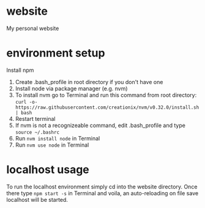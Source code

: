 # website
My personal website

# environment setup
Install npm
1. Create .bash_profile in root directory if you don't have one
2. Install node via package manager (e.g. nvm)
3. To install nvm go to Terminal and run this command from root directory:
```curl -o- https://raw.githubusercontent.com/creationix/nvm/v0.32.0/install.sh | bash```
4. Restart terminal
5. If nvm is not a recognizeable command, edit .bash_profile and type  
```source ~/.bashrc```
6. Run `nvm install node` in Terminal
7. Run `nvm use node` in Terminal

# localhost usage
To run the localhost environment simply cd into the website directory. Once there type `npm start -s` in Terminal and voila, an auto-reloading on file save localhost will be started.

